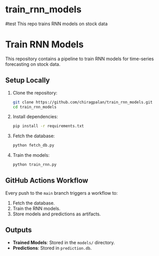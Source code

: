 # train_rnn_models
#test
This repo trains RNN models on stock data

# Train RNN Models

This repository contains a pipeline to train RNN models for time-series forecasting on stock data.

## Setup Locally

1. Clone the repository:
    ```bash
    git clone https://github.com/chiragpalan/train_rnn_models.git
    cd train_rnn_models
    ```

2. Install dependencies:
    ```bash
    pip install -r requirements.txt
    ```

3. Fetch the database:
    ```bash
    python fetch_db.py
    ```

4. Train the models:
    ```bash
    python train_rnn.py
    ```

## GitHub Actions Workflow

Every push to the `main` branch triggers a workflow to:
1. Fetch the database.
2. Train the RNN models.
3. Store models and predictions as artifacts.

## Outputs
- **Trained Models**: Stored in the `models/` directory.
- **Predictions**: Stored in `prediction.db`.
